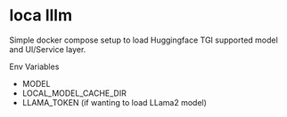 # loca lllm
Simple docker compose setup to load Huggingface TGI supported model and UI/Service layer.

Env Variables
- MODEL
- LOCAL_MODEL_CACHE_DIR
- LLAMA_TOKEN (if wanting to load LLama2 model)

